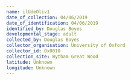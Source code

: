 ```yaml
---
name: ilUdeOliv1
date_of_collection: 04/06/2019
date_of_identification: 04/06/2019
identified_by: Douglas Boyes
developmental_stage: adult
collected_by: Douglas Boyes
collector_organisation: University of Oxford
collector_id: Ox0010
collection_site: Wytham Great Wood
latitude: Unknown
longitude: Unknown
---
```

